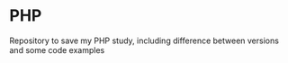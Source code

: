 # PHP
Repository to save my PHP study, including difference between versions and some code examples
